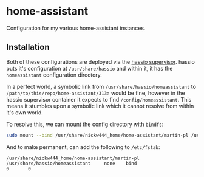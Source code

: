 # home-assistant

Configuration for my various home-assistant instances.

## Installation

Both of these configurations are deployed via the [hassio supervisor](https://github.com/home-assistant/hassio). hassio puts it's configuration at `/usr/share/hassio` and within it, it has the `homeassistant` configuration directory.

In a perfect world, a symbolic link from `/usr/share/hassio/homeassistant` to `/path/to/this/repo/home-assistant/313a` would be fine, however in the hassio supervisor container it expects to find `/config/homeassistant`. This means it stumbles upon a symbolic link which it cannot resolve from within it's own world.

To resolve this, we can mount the config directory with `bindfs`:

```sh
sudo mount --bind /usr/share/nickw444_home/home-assistant/martin-pl /usr/share/hassio/homeassistant
```

And to make permanent, can add the following to `/etc/fstab`:

```
/usr/share/nickw444_home/home-assistant/martin-pl   /usr/share/hassio/homeassistant     none    bind                      0       0
```
